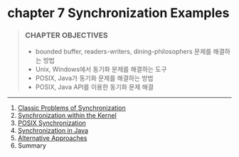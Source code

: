 # chapter 7 Synchronization Examples

> ### CHAPTER OBJECTIVES
>
> - bounded buffer, readers-writers, dining-philosophers 문제를 해결하는 방법
> - Unix, Windows에서 동기화 문제를 해결하는 도구
> - POSIX, Java가 동기화 문제를 해결하는 방법
> - POSIX, Java API를 이용한 동기화 문제 해결


---

1. [Classic Problems of Synchronization](1_Classic_Problems_of_Synchronization/README.md)
2. [Synchronization within the Kernel](2_Synchronization_within_the_Kernel/README.md)
3. [POSIX Synchronization](3_POSIX_Synchronization/README.md)
4. [Synchronization in Java](4_Synchronization_in_Java/README.md)
5. [Alternative Approaches](5_Alternative_Approaches/README.md)
6. Summary


